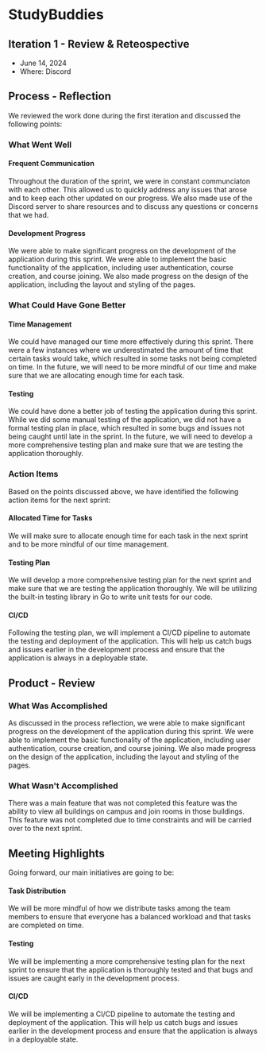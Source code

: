 # StudyBuddies


## Iteration 1 - Review & Reteospective

- June 14, 2024
- Where: Discord

## Process - Reflection

We reviewed the work done during the first iteration and discussed the following points:

### What Went Well
#### Frequent Communication
Throughout the duration of the sprint, we were in constant communciaton with each other. This allowed us to quickly address any issues that arose and to keep each other updated on our progress. We also made use of the Discord server to share resources and to discuss any questions or concerns that we had.

#### Development Progress
We were able to make significant progress on the development of the application during this sprint. We were able to implement the basic functionality of the application, including user authentication, course creation, and course joining. We also made progress on the design of the application, including the layout and styling of the pages.


### What Could Have Gone Better

#### Time Management
We could have managed our time more effectively during this sprint. There were a few instances where we underestimated the amount of time that certain tasks would take, which resulted in some tasks not being completed on time. In the future, we will need to be more mindful of our time and make sure that we are allocating enough time for each task.

#### Testing
We could have done a better job of testing the application during this sprint. While we did some manual testing of the application, we did not have a formal testing plan in place, which resulted in some bugs and issues not being caught until late in the sprint. In the future, we will need to develop a more comprehensive testing plan and make sure that we are testing the application thoroughly.

### Action Items
Based on the points discussed above, we have identified the following action items for the next sprint:

#### Allocated Time for Tasks
We will make sure to allocate enough time for each task in the next sprint and to be more mindful of our time management.

#### Testing Plan
We will develop a more comprehensive testing plan for the next sprint and make sure that we are testing the application thoroughly. We will be utilizing the built-in testing library in Go to write unit tests for our code.

#### CI/CD
Following the testing plan, we will implement a CI/CD pipeline to automate the testing and deployment of the application. This will help us catch bugs and issues earlier in the development process and ensure that the application is always in a deployable state.


## Product - Review

### What Was Accomplished
As discussed in the process reflection, we were able to make significant progress on the development of the application during this sprint. We were able to implement the basic functionality of the application, including user authentication, course creation, and course joining. We also made progress on the design of the application, including the layout and styling of the pages.


### What Wasn't Accomplished
There was a main feature that was not completed this feature was the ability to view all buildings on campus and join rooms in those buildings. This feature was not completed due to time constraints and will be carried over to the next sprint.


## Meeting Highlights

Going forward, our main initiatives are going to be:

#### Task Distribution
We will be more mindful of how we distribute tasks among the team members to ensure that everyone has a balanced workload and that tasks are completed on time.

#### Testing
We will be implementing a more comprehensive testing plan for the next sprint to ensure that the application is thoroughly tested and that bugs and issues are caught early in the development process.

#### CI/CD
We will be implementing a CI/CD pipeline to automate the testing and deployment of the application. This will help us catch bugs and issues earlier in the development process and ensure that the application is always in a deployable state.